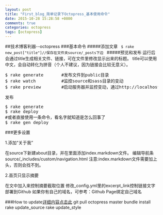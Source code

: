 ```yaml
---
layout: post
title: "First_blog_简单记录下Octopress_基本使用命令"
date: 2015-10-28 15:28:58 +0800
comments: true
categories: octopress
tags: [octopress]
---
```

##技术博客利器--octopress
###基本命令
#####添加文章
<code> 
$ rake new_post["title"]//保存在文件夹source/_posts下边
</code>
#####预览和发布
运行后会通过title生成相关文件、链接，可在文件里修改显示出来的标题。
title可以使用中文，会自动转化为拼音（个人不建议，因为链接会比较无意义）。
<pre>
$ rake generate       #发布文件到public目录
$ rake watch          #监控source和sass目录的变动
$ rake preview        #启动服务器并监控变动，通过http://localhost:4000预览
</pre>
发布
<pre>
$ rake generate
$ rake deploy
#或者直接使用一条命令，看名字就知道是怎么回事了
$ rake gen_deploy
</pre>
###更多设置

1.添加“关于我”

在source下新建about目录，并在里面添加index.markdown文件。
编辑导航条source/_includes/custom/navigation.html
注意:index.markdown文件需要加上头，否则会找不到。

2.首页只显示摘要

在文中加入<!--more-->来控制摘要截取位置
修改_config.yml里的excerpt_link控制链接文字
部署到Github
如果你有自己的域名，可参考：Github Page绑定自己域名

###How to update[详细内容点击此](http://octopress.org/docs/updating/)
	git pull octopress master 
	bundle install
	rake update_source
	rake update_style
